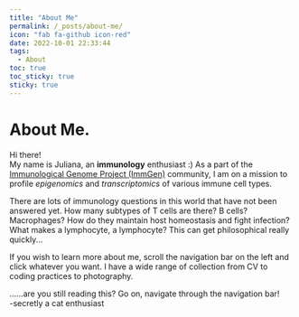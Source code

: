 ```yaml
---
title: "About Me"
permalink: /_posts/about-me/
icon: "fab fa-github icon-red"
date: 2022-10-01 22:33:44
tags:
  - About
toc: true
toc_sticky: true
sticky: true
---
```


# About Me.
Hi there!  
My name is Juliana, an **immunology** enthusiast :)  As a part of the [Immunological Genome Project (ImmGen)](https://www.immgen.org/) community, I am on a mission to profile _epigenomics_ and _transcriptomics_ of various immune cell types.  
  
There are lots of immunology questions in this world that have not been answered yet.  How many subtypes of T cells are there? B cells? Macrophages? How do they maintain host homeostasis and fight infection? What makes a lymphocyte, a lymphocyte? This can get philosophical really quickly...  
  
If you wish to learn more about me, scroll the navigation bar on the left and click whatever you want. I have a wide range of collection from CV to coding practices to photography.   
  
  
......are you still reading this? Go on, navigate through the navigation bar!  
-secretly a cat enthusiast
